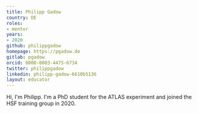 ```yaml
---
title: Philipp Gadow
country: DE
roles:
- mentor
years:
- 2020
github: philippgadow
homepage: https://pgadow.de
gitlab: pgadow
orcid: 0000-0003-4475-6734
twitter: philippgadow
linkedin: philipp-gadow-6610b5136
layout: educator
---
```

Hi, I'm Philipp. I'm a PhD student for the ATLAS experiment and joined the HSF training group in 2020.